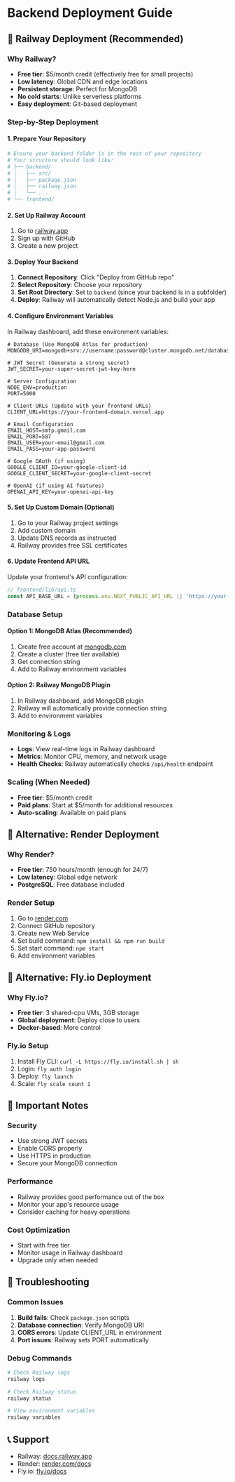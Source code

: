 # Backend Deployment Guide

## 🚀 Railway Deployment (Recommended)

### Why Railway?
- **Free tier**: $5/month credit (effectively free for small projects)
- **Low latency**: Global CDN and edge locations
- **Persistent storage**: Perfect for MongoDB
- **No cold starts**: Unlike serverless platforms
- **Easy deployment**: Git-based deployment

### Step-by-Step Deployment

#### 1. Prepare Your Repository
```bash
# Ensure your backend folder is in the root of your repository
# Your structure should look like:
# ├── backend/
# │   ├── src/
# │   ├── package.json
# │   ├── railway.json
# │   └── ...
# └── frontend/
```

#### 2. Set Up Railway Account
1. Go to [railway.app](https://railway.app)
2. Sign up with GitHub
3. Create a new project

#### 3. Deploy Your Backend
1. **Connect Repository**: Click "Deploy from GitHub repo"
2. **Select Repository**: Choose your repository
3. **Set Root Directory**: Set to `backend` (since your backend is in a subfolder)
4. **Deploy**: Railway will automatically detect Node.js and build your app

#### 4. Configure Environment Variables
In Railway dashboard, add these environment variables:

```env
# Database (Use MongoDB Atlas for production)
MONGODB_URI=mongodb+srv://username:password@cluster.mongodb.net/database

# JWT Secret (Generate a strong secret)
JWT_SECRET=your-super-secret-jwt-key-here

# Server Configuration
NODE_ENV=production
PORT=5000

# Client URLs (Update with your frontend URLs)
CLIENT_URL=https://your-frontend-domain.vercel.app

# Email Configuration
EMAIL_HOST=smtp.gmail.com
EMAIL_PORT=587
EMAIL_USER=your-email@gmail.com
EMAIL_PASS=your-app-password

# Google OAuth (if using)
GOOGLE_CLIENT_ID=your-google-client-id
GOOGLE_CLIENT_SECRET=your-google-client-secret

# OpenAI (if using AI features)
OPENAI_API_KEY=your-openai-api-key
```

#### 5. Set Up Custom Domain (Optional)
1. Go to your Railway project settings
2. Add custom domain
3. Update DNS records as instructed
4. Railway provides free SSL certificates

#### 6. Update Frontend API URL
Update your frontend's API configuration:

```typescript
// frontend/lib/api.ts
const API_BASE_URL = (process.env.NEXT_PUBLIC_API_URL || 'https://your-railway-app.railway.app') + '/api';
```

### Database Setup

#### Option 1: MongoDB Atlas (Recommended)
1. Create free account at [mongodb.com](https://mongodb.com)
2. Create a cluster (free tier available)
3. Get connection string
4. Add to Railway environment variables

#### Option 2: Railway MongoDB Plugin
1. In Railway dashboard, add MongoDB plugin
2. Railway will automatically provide connection string
3. Add to environment variables

### Monitoring & Logs
- **Logs**: View real-time logs in Railway dashboard
- **Metrics**: Monitor CPU, memory, and network usage
- **Health Checks**: Railway automatically checks `/api/health` endpoint

### Scaling (When Needed)
- **Free tier**: $5/month credit
- **Paid plans**: Start at $5/month for additional resources
- **Auto-scaling**: Available on paid plans

## 🔄 Alternative: Render Deployment

### Why Render?
- **Free tier**: 750 hours/month (enough for 24/7)
- **Low latency**: Global edge network
- **PostgreSQL**: Free database included

### Render Setup
1. Go to [render.com](https://render.com)
2. Connect GitHub repository
3. Create new Web Service
4. Set build command: `npm install && npm run build`
5. Set start command: `npm start`
6. Add environment variables

## 🐳 Alternative: Fly.io Deployment

### Why Fly.io?
- **Free tier**: 3 shared-cpu VMs, 3GB storage
- **Global deployment**: Deploy close to users
- **Docker-based**: More control

### Fly.io Setup
1. Install Fly CLI: `curl -L https://fly.io/install.sh | sh`
2. Login: `fly auth login`
3. Deploy: `fly launch`
4. Scale: `fly scale count 1`

## 🚨 Important Notes

### Security
- Use strong JWT secrets
- Enable CORS properly
- Use HTTPS in production
- Secure your MongoDB connection

### Performance
- Railway provides good performance out of the box
- Monitor your app's resource usage
- Consider caching for heavy operations

### Cost Optimization
- Start with free tier
- Monitor usage in Railway dashboard
- Upgrade only when needed

## 🔧 Troubleshooting

### Common Issues
1. **Build fails**: Check `package.json` scripts
2. **Database connection**: Verify MongoDB URI
3. **CORS errors**: Update CLIENT_URL in environment
4. **Port issues**: Railway sets PORT automatically

### Debug Commands
```bash
# Check Railway logs
railway logs

# Check Railway status
railway status

# View environment variables
railway variables
```

## 📞 Support
- Railway: [docs.railway.app](https://docs.railway.app)
- Render: [render.com/docs](https://render.com/docs)
- Fly.io: [fly.io/docs](https://fly.io/docs) 